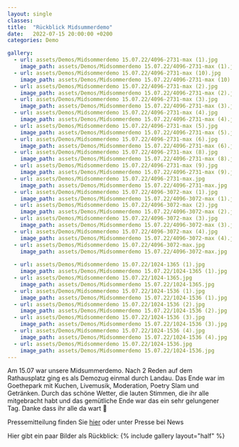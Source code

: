 ```yaml
---
layout: single
classes: 
title:  "Rückblick Midsummerdemo"
date:   2022-07-15 20:00:00 +0200
categories: Demo

gallery:
  - url: assets/Demos/Midsommerdemo 15.07.22/4096-2731-max (1).jpg
    image_path: assets/Demos/Midsommerdemo 15.07.22/4096-2731-max (1).jpg
  - url: assets/Demos/Midsommerdemo 15.07.22/4096-2731-max (10).jpg
    image_path: assets/Demos/Midsommerdemo 15.07.22/4096-2731-max (10).jpg
  - url: assets/Demos/Midsommerdemo 15.07.22/4096-2731-max (2).jpg
    image_path: assets/Demos/Midsommerdemo 15.07.22/4096-2731-max (2).jpg
  - url: assets/Demos/Midsommerdemo 15.07.22/4096-2731-max (3).jpg
    image_path: assets/Demos/Midsommerdemo 15.07.22/4096-2731-max (3).jpg
  - url: assets/Demos/Midsommerdemo 15.07.22/4096-2731-max (4).jpg
    image_path: assets/Demos/Midsommerdemo 15.07.22/4096-2731-max (4).jpg
  - url: assets/Demos/Midsommerdemo 15.07.22/4096-2731-max (5).jpg
    image_path: assets/Demos/Midsommerdemo 15.07.22/4096-2731-max (5).jpg
  - url: assets/Demos/Midsommerdemo 15.07.22/4096-2731-max (6).jpg
    image_path: assets/Demos/Midsommerdemo 15.07.22/4096-2731-max (6).jpg
  - url: assets/Demos/Midsommerdemo 15.07.22/4096-2731-max (8).jpg
    image_path: assets/Demos/Midsommerdemo 15.07.22/4096-2731-max (8).jpg
  - url: assets/Demos/Midsommerdemo 15.07.22/4096-2731-max (9).jpg
    image_path: assets/Demos/Midsommerdemo 15.07.22/4096-2731-max (9).jpg
  - url: assets/Demos/Midsommerdemo 15.07.22/4096-2731-max.jpg
    image_path: assets/Demos/Midsommerdemo 15.07.22/4096-2731-max.jpg
  - url: assets/Demos/Midsommerdemo 15.07.22/4096-3072-max (1).jpg
    image_path: assets/Demos/Midsommerdemo 15.07.22/4096-3072-max (1).jpg
  - url: assets/Demos/Midsommerdemo 15.07.22/4096-3072-max (2).jpg
    image_path: assets/Demos/Midsommerdemo 15.07.22/4096-3072-max (2).jpg
  - url: assets/Demos/Midsommerdemo 15.07.22/4096-3072-max (3).jpg
    image_path: assets/Demos/Midsommerdemo 15.07.22/4096-3072-max (3).jpg
  - url: assets/Demos/Midsommerdemo 15.07.22/4096-3072-max (4).jpg
    image_path: assets/Demos/Midsommerdemo 15.07.22/4096-3072-max (4).jpg
  - url: assets/Demos/Midsommerdemo 15.07.22/4096-3072-max.jpg
    image_path: assets/Demos/Midsommerdemo 15.07.22/4096-3072-max.jpg  
    
  - url: assets/Demos/Midsommerdemo 15.07.22/1024-1365 (1).jpg
    image_path: assets/Demos/Midsommerdemo 15.07.22/1024-1365 (1).jpg
  - url: assets/Demos/Midsommerdemo 15.07.22/1024-1365.jpg
    image_path: assets/Demos/Midsommerdemo 15.07.22/1024-1365.jpg 
  - url: assets/Demos/Midsommerdemo 15.07.22/1024-1536 (1).jpg
    image_path: assets/Demos/Midsommerdemo 15.07.22/1024-1536 (1).jpg
  - url: assets/Demos/Midsommerdemo 15.07.22/1024-1536 (2).jpg
    image_path: assets/Demos/Midsommerdemo 15.07.22/1024-1536 (2).jpg
  - url: assets/Demos/Midsommerdemo 15.07.22/1024-1536 (3).jpg
    image_path: assets/Demos/Midsommerdemo 15.07.22/1024-1536 (3).jpg
  - url: assets/Demos/Midsommerdemo 15.07.22/1024-1536 (4).jpg
    image_path: assets/Demos/Midsommerdemo 15.07.22/1024-1536 (4).jpg
  - url: assets/Demos/Midsommerdemo 15.07.22/1024-1536.jpg
    image_path: assets/Demos/Midsommerdemo 15.07.22/1024-1536.jpg
---
```


Am 15.07 war unsere Midsummerdemo. Nach 2 Reden auf dem Rathausplatz ging es als Demozug einmal durch Landau. Das Ende war im Goethepark mit Kuchen, Livemusik, Moderation, Poetry Slam und Getränken. 
Durch das schöne Wetter, die lauten Stimmen, die ihr alle mitgebracht habt und das gemütliche Ende war das ein sehr gelungener Tag. Danke dass ihr alle da wart 💚

Pressemitteilung finden Sie <a href="https://fridaysforfuture-landau.de/assets/Demos/Midsommerdemo 15.07.22/Pressemitteilung Mittsommer Demo Fazit 15.07.22.pdf" target="_blank" >hier</a> oder unter Presse bei News

Hier gibt ein paar Bilder als Rückblick:
{% include gallery layout="half" %}

